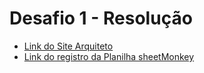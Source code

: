 # Desafio 1 - Resolução
 -  [Link do Site Arquiteto](projeto-arquiteto.netlify.app)
 - [Link do registro da Planilha sheetMonkey](https://docs.google.com/spreadsheets/d/1WuErvhmbTr94zhCvJLRn3y3uw-064PnczgF1QlGY_Kc/edit?usp=sharing)
